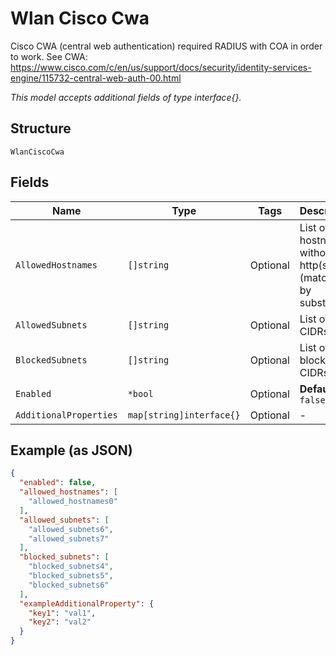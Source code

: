 
# Wlan Cisco Cwa

Cisco CWA (central web authentication) required RADIUS with COA in order to work. See CWA: https://www.cisco.com/c/en/us/support/docs/security/identity-services-engine/115732-central-web-auth-00.html

*This model accepts additional fields of type interface{}.*

## Structure

`WlanCiscoCwa`

## Fields

| Name | Type | Tags | Description |
|  --- | --- | --- | --- |
| `AllowedHostnames` | `[]string` | Optional | List of hostnames without http(s):// (matched by substring) |
| `AllowedSubnets` | `[]string` | Optional | List of CIDRs |
| `BlockedSubnets` | `[]string` | Optional | List of blocked CIDRs |
| `Enabled` | `*bool` | Optional | **Default**: `false` |
| `AdditionalProperties` | `map[string]interface{}` | Optional | - |

## Example (as JSON)

```json
{
  "enabled": false,
  "allowed_hostnames": [
    "allowed_hostnames0"
  ],
  "allowed_subnets": [
    "allowed_subnets6",
    "allowed_subnets7"
  ],
  "blocked_subnets": [
    "blocked_subnets4",
    "blocked_subnets5",
    "blocked_subnets6"
  ],
  "exampleAdditionalProperty": {
    "key1": "val1",
    "key2": "val2"
  }
}
```

